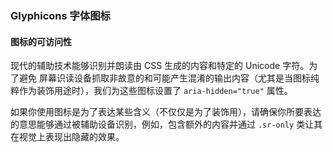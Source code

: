 ### Glyphicons 字体图标

#### 图标的可访问性

现代的辅助技术能够识别并朗读由 CSS 生成的内容和特定的 Unicode 字符。为了避免 屏幕识读设备抓取非故意的和可能产生混淆的输出内容（尤其是当图标纯粹作为装饰用途时），我们为这些图标设置了 `aria-hidden="true"` 属性。

如果你使用图标是为了表达某些含义（不仅仅是为了装饰用），请确保你所要表达的意思能够通过被辅助设备识别，例如，包含额外的内容并通过 `.sr-only` 类让其在视觉上表现出隐藏的效果。